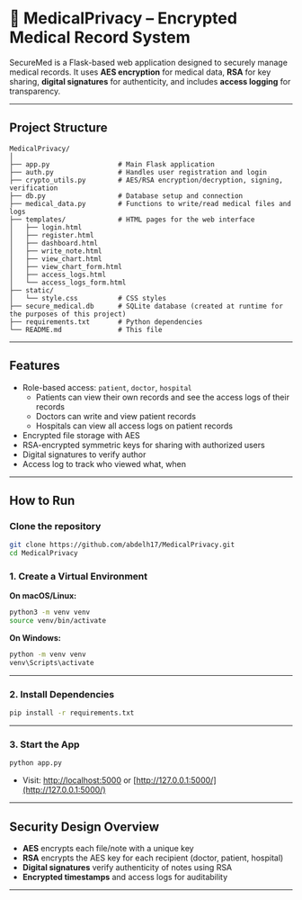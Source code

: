 # 🔐 MedicalPrivacy – Encrypted Medical Record System

SecureMed is a Flask-based web application designed to securely manage medical records. It uses **AES encryption** for medical data, **RSA** for key sharing, **digital signatures** for authenticity, and includes **access logging** for transparency.

---

## Project Structure

```
MedicalPrivacy/
│
├── app.py                 # Main Flask application
├── auth.py                # Handles user registration and login
├── crypto_utils.py        # AES/RSA encryption/decryption, signing, verification
├── db.py                  # Database setup and connection
├── medical_data.py        # Functions to write/read medical files and logs
├── templates/             # HTML pages for the web interface
│   ├── login.html
│   ├── register.html
│   ├── dashboard.html
│   ├── write_note.html
│   ├── view_chart.html
│   ├── view_chart_form.html
│   ├── access_logs.html
│   └── access_logs_form.html
├── static/
│   └── style.css          # CSS styles
├── secure_medical.db      # SQLite database (created at runtime for the purposes of this project)
├── requirements.txt       # Python dependencies
└── README.md              # This file
```

---

## Features

- Role-based access: `patient`, `doctor`, `hospital`
  - Patients can view their own records and see the access logs of their records
  - Doctors can write and view patient records
  - Hospitals can view all access logs on patient records
- Encrypted file storage with AES
- RSA-encrypted symmetric keys for sharing with authorized users
- Digital signatures to verify author
- Access log to track who viewed what, when

---

## How to Run
### Clone the repository
```bash
git clone https://github.com/abdelh17/MedicalPrivacy.git
cd MedicalPrivacy
```

### 1. Create a Virtual Environment

**On macOS/Linux:**
```bash
python3 -m venv venv
source venv/bin/activate
```

**On Windows:**
```cmd
python -m venv venv
venv\Scripts\activate
```

---

### 2. Install Dependencies

```bash
pip install -r requirements.txt
```

---

### 3. Start the App

```bash
python app.py
```

- Visit: [http://localhost:5000](http://localhost:5000) or [http://127.0.0.1:5000/](http://127.0.0.1:5000/)

---

## Security Design Overview

- **AES** encrypts each file/note with a unique key
- **RSA** encrypts the AES key for each recipient (doctor, patient, hospital)
- **Digital signatures** verify authenticity of notes using RSA
- **Encrypted timestamps** and access logs for auditability

---
